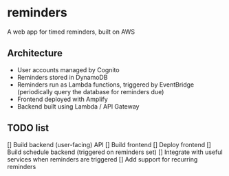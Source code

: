 # reminders

A web app for timed reminders, built on AWS

## Architecture

- User accounts managed by Cognito
- Reminders stored in DynamoDB
- Reminders run as Lambda functions, triggered by EventBridge (periodically query the database for reminders due)
- Frontend deployed with Amplify
- Backend built using Lambda / API Gateway

## TODO list

[] Build backend (user-facing) API
[] Build frontend
[] Deploy frontend
[] Build schedule backend (triggered on reminders set)
[] Integrate with useful services when reminders are triggered
[] Add support for recurring reminders

